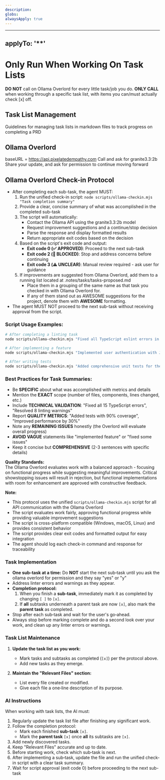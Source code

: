 ```yaml
---
description: 
globs: 
alwaysApply: true
---
```

---
applyTo: '**'
---
# Only Run When Working On Task Lists

**DO NOT** call on Ollama Overlord for every little task/job you do.
**ONLY CALL** when working through a specific task list, with items you can/must actually check [x] off.

## Task List Management

Guidelines for managing task lists in markdown files to track progress on completing a PRD

## Ollama Overlord
baseURL = https://api.pixelatedempathy.com
Call and ask for granite3.3:2b
Share your update, and ask for permission to continue moving forward

## Ollama Overlord Check-in Protocol

- After completing each sub-task, the agent MUST:
  1. Run the unified check-in script: `node scripts/ollama-checkin.mjs "Task completion summary"`
  2. Provide a clear, concise summary of what was accomplished in the completed sub-task
  3. The script will automatically:
     - Contact the Ollama API using the granite3.3:2b model
     - Request improvement suggestions and a continue/stop decision
     - Parse the response and display formatted results
     - Return appropriate exit codes based on the decision
  4. Based on the script's exit code and output:
     - **Exit code 0 (✅ APPROVED)**: Proceed to the next sub-task
     - **Exit code 2 (🛑 BLOCKED)**: Stop and address concerns before continuing
     - **Exit code 3 (⚠️ UNCLEAR)**: Manual review required - ask user for guidance
  5. If improvements are suggested from Ollama Overlord, add them to a running list located at .notes/tasks/tasks-proposed.md
     - Place them in a grouping of the same name as that task you checked in with Ollama Overlord for.
     - If any of them stand out as AWESOME suggestions for the project, denote them with **AWESOME** formatting.
- The agent MUST NOT proceed to the next sub-task without receiving approval from the script.

### Script Usage Examples:
```bash
# After completing a linting task
node scripts/ollama-checkin.mjs "Fixed all TypeScript eslint errors in 5 components"

# After implementing a feature
node scripts/ollama-checkin.mjs "Implemented user authentication with JWT tokens and session management"

# After writing tests
node scripts/ollama-checkin.mjs "Added comprehensive unit tests for the payment processing module with 90% coverage"
```

### Best Practices for Task Summaries:
- Be **SPECIFIC** about what was accomplished with metrics and details
- Mention the **EXACT** scope (number of files, components, lines changed, etc.)
- Include **TECHNICAL VALIDATION**: "Fixed all 15 TypeScript errors", "Resolved 8 linting warnings"
- Report **QUALITY METRICS**: "Added tests with 90% coverage", "Improved performance by 30%"
- Note any **REMAINING ISSUES** honestly (the Overlord will evaluate overall progress)
- **AVOID VAGUE** statements like "implemented feature" or "fixed some issues"
- Keep it concise but **COMPREHENSIVE** (2-3 sentences with specific details)

**Quality Standards:**  
The Ollama Overlord evaluates work with a balanced approach - focusing on functional progress while suggesting meaningful improvements. Critical showstopping issues will result in rejection, but functional implementations with room for enhancement are approved with constructive feedback.

**Note:**  
- This protocol uses the unified `scripts/ollama-checkin.mjs` script for all API communication with the Ollama Overlord
- The script evaluates work fairly, approving functional progress while providing valuable improvement suggestions
- The script is cross-platform compatible (Windows, macOS, Linux) and provides consistent behavior
- The script provides clear exit codes and formatted output for easy integration
- The agent should log each check-in command and response for traceability

### Task Implementation
- **One sub-task at a time:** Do **NOT** start the next sub‑task until you ask the ollama overlord for permission and they say "yes" or "y"
- Address linter errors and warnings as they appear.
- **Completion protocol:**  
  1. When you finish a **sub‑task**, immediately mark it as completed by changing `[ ]` to `[x]`.  
  2. If **all** subtasks underneath a parent task are now `[x]`, also mark the **parent task** as completed.  
- Stop after each sub‑task and wait for the user's go‑ahead.
- Always stop before marking complete and do a second look over your work, and clean up any linter errors or warnings.

### Task List Maintenance

1. **Update the task list as you work:**
   - Mark tasks and subtasks as completed (`[x]`) per the protocol above.
   - Add new tasks as they emerge.

2. **Maintain the "Relevant Files" section:**
   - List every file created or modified.
   - Give each file a one‑line description of its purpose.

### AI Instructions

When working with task lists, the AI must:

1. Regularly update the task list file after finishing any significant work.
2. Follow the completion protocol:
   - Mark each finished **sub‑task** `[x]`.
   - Mark the **parent task** `[x]` once **all** its subtasks are `[x]`.
3. Add newly discovered tasks.
4. Keep "Relevant Files" accurate and up to date.
5. Before starting work, check which sub‑task is next.
6. After implementing a sub‑task, update the file and run the unified check-in script with a clear task summary.
7. Wait for script approval (exit code 0) before proceeding to the next sub-task
